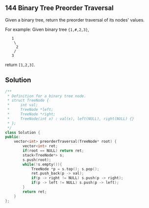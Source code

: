 ## 144	Binary Tree Preorder Traversal
Given a binary tree, return the preorder traversal of its nodes' values.

For example:
Given binary tree `{1,#,2,3}`,
```
   1
    \
     2
    /
   3
```
return `[1,2,3]`.

## Solution

```C++
/**
 * Definition for a binary tree node.
 * struct TreeNode {
 *     int val;
 *     TreeNode *left;
 *     TreeNode *right;
 *     TreeNode(int x) : val(x), left(NULL), right(NULL) {}
 * };
 */
class Solution {
public:
    vector<int> preorderTraversal(TreeNode* root) {
        vector<int> ret;
        if(root == NULL) return ret;
        stack<TreeNode*> s;
        s.push(root);
        while(!s.empty()){
        	TreeNode *p = s.top(); s.pop();
        	ret.push_back(p -> val);
        	if(p -> right != NULL) s.push(p -> right);
        	if(p -> left != NULL) s.push(p -> left);
    	}
    	return ret;
    }
};
```